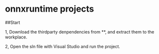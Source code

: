 # onnxruntime projects

##Start

1, Download the thirdparty denpendencies from **, and extract them to the workplace.

2, Open the sln file with Visual Studio and run the project.

